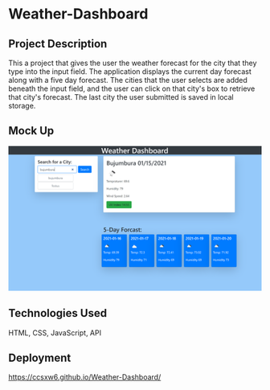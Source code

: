 # Weather-Dashboard

## Project Description
This a project that gives the user the weather forecast for the city that they type into the input field. The application displays the current day forecast along with a five day forecast. The cities that the user selects are added beneath the input field, and the user can click on that city's box to retrieve that city's forecast. The last city the user submitted is saved in local storage. 

## Mock Up
![Page Image](dashboardImage.PNG)

## Technologies Used
HTML, CSS, JavaScript, API

## Deployment
https://ccsxw6.github.io/Weather-Dashboard/